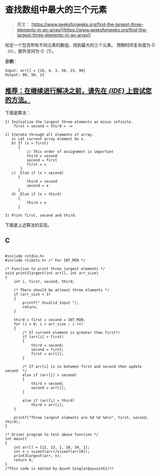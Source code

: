 # 查找数组中最大的三个元素

> 原文： [https://www.geeksforgeeks.org/find-the-largest-three-elements-in-an-array/](https://www.geeksforgeeks.org/find-the-largest-three-elements-in-an-array/)

给定一个包含所有不同元素的数组，找到最大的三个元素。 预期时间复杂度为 O（n），额外空间为 O（1）。

**示例**：

```
Input: arr[] = {10, 4, 3, 50, 23, 90}
Output: 90, 50, 23

```

## [推荐：在继续进行解决之前，请先在 ***<u>{IDE}</u>*** 上尝试您的方法。](https://ide.geeksforgeeks.org/)

下面是算法：

```
1) Initialize the largest three elements as minus infinite.
    first = second = third = -∞

2) Iterate through all elements of array.
   a) Let current array element be x.
   b) If (x > first)
      {
          // This order of assignment is important
          third = second
          second = first
          first = x   
       }
   c)  Else if (x > second)
      {
          third = second
          second = x 
      }
   d)  Else if (x > third)
      {
          third = x  
      }

3) Print first, second and third.

```

下面是上述算法的实现。

## C

```

#include <stdio.h> 
#include <limits.h> /* For INT_MIN */ 

/* Function to print three largest elements */
void print3largest(int arr[], int arr_size) 
{ 
    int i, first, second, third; 

    /* There should be atleast three elements */
    if (arr_size < 3) 
    { 
        printf(" Invalid Input "); 
        return; 
    } 

    third = first = second = INT_MIN; 
    for (i = 0; i < arr_size ; i ++) 
    { 
        /* If current element is greater than first*/
        if (arr[i] > first) 
        { 
            third = second; 
            second = first; 
            first = arr[i]; 
        } 

        /* If arr[i] is in between first and second then update second  */
        else if (arr[i] > second) 
        { 
            third = second; 
            second = arr[i]; 
        } 

        else if (arr[i] > third) 
            third = arr[i]; 
    } 

    printf("Three largest elements are %d %d %d\n", first, second, third); 
} 

/* Driver program to test above function */
int main() 
{ 
    int arr[] = {12, 13, 1, 10, 34, 1}; 
    int n = sizeof(arr)/sizeof(arr[0]); 
    print3largest(arr, n); 
    return 0; 
} 
/*This code is edited by Ayush Singla(@ayusin51)*/

```